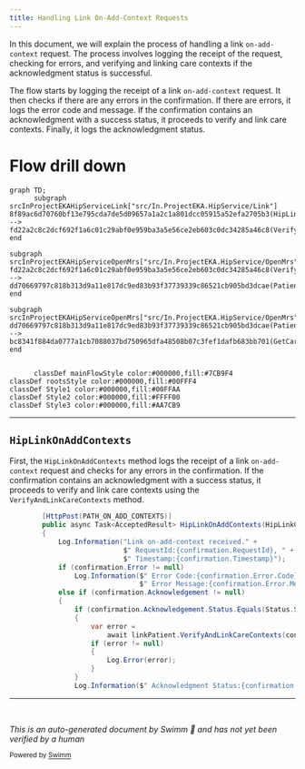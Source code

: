 ```yaml
---
title: Handling Link On-Add-Context Requests
---
```

In this document, we will explain the process of handling a link <SwmToken path="src/In.ProjectEKA.HipService/Link/LinkController.cs" pos="158:8:12" line-data="            Log.Information(&quot;Link on-add-context received.&quot; +">`on-add-context`</SwmToken> request. The process involves logging the receipt of the request, checking for errors, and verifying and linking care contexts if the acknowledgment status is successful.

The flow starts by logging the receipt of a link <SwmToken path="src/In.ProjectEKA.HipService/Link/LinkController.cs" pos="158:8:12" line-data="            Log.Information(&quot;Link on-add-context received.&quot; +">`on-add-context`</SwmToken> request. It then checks if there are any errors in the confirmation. If there are errors, it logs the error code and message. If the confirmation contains an acknowledgment with a success status, it proceeds to verify and link care contexts. Finally, it logs the acknowledgment status.

# Flow drill down

```mermaid
graph TD;
      subgraph srcInProjectEKAHipServiceLink["src/In.ProjectEKA.HipService/Link"]
8f89ac6d70760bf13e795cda7de5d09657a1a2c1a801dcc05915a52efa2705b3(HipLinkOnAddContexts) --> fd22a2c8c2dcf692f1a6c01c29abf0e959ba3a5e56ce2eb603c0dc34285a46c8(VerifyAndLinkCareContexts)
end

subgraph srcInProjectEKAHipServiceOpenMrs["src/In.ProjectEKA.HipService/OpenMrs"]
fd22a2c8c2dcf692f1a6c01c29abf0e959ba3a5e56ce2eb603c0dc34285a46c8(VerifyAndLinkCareContexts) --> dd70669797c818b313d9a11e817dc9ed83b93f37739339c86521cb905bd3dcae(PatientWithAsync)
end

subgraph srcInProjectEKAHipServiceOpenMrs["src/In.ProjectEKA.HipService/OpenMrs"]
dd70669797c818b313d9a11e817dc9ed83b93f37739339c86521cb905bd3dcae(PatientWithAsync) --> bc8341f884da0777a1cb7088037bd750965dfa48508b07c3fef1dafb683bb701(GetCareContexts)
end


      classDef mainFlowStyle color:#000000,fill:#7CB9F4
classDef rootsStyle color:#000000,fill:#00FFF4
classDef Style1 color:#000000,fill:#00FFAA
classDef Style2 color:#000000,fill:#FFFF00
classDef Style3 color:#000000,fill:#AA7CB9
```

<SwmSnippet path="/src/In.ProjectEKA.HipService/Link/LinkController.cs" line="155">

---

## <SwmToken path="src/In.ProjectEKA.HipService/Link/LinkController.cs" pos="156:10:10" line-data="        public async Task&lt;AcceptedResult&gt; HipLinkOnAddContexts(HipLinkContextConfirmation confirmation)">`HipLinkOnAddContexts`</SwmToken>

First, the <SwmToken path="src/In.ProjectEKA.HipService/Link/LinkController.cs" pos="156:10:10" line-data="        public async Task&lt;AcceptedResult&gt; HipLinkOnAddContexts(HipLinkContextConfirmation confirmation)">`HipLinkOnAddContexts`</SwmToken> method logs the receipt of a link <SwmToken path="src/In.ProjectEKA.HipService/Link/LinkController.cs" pos="158:8:12" line-data="            Log.Information(&quot;Link on-add-context received.&quot; +">`on-add-context`</SwmToken> request and checks for any errors in the confirmation. If the confirmation contains an acknowledgment with a success status, it proceeds to verify and link care contexts using the <SwmToken path="src/In.ProjectEKA.HipService/Link/LinkController.cs" pos="169:5:5" line-data="                        await linkPatient.VerifyAndLinkCareContexts(confirmation.Resp.RequestId);">`VerifyAndLinkCareContexts`</SwmToken> method.

```c#
        [HttpPost(PATH_ON_ADD_CONTEXTS)]
        public async Task<AcceptedResult> HipLinkOnAddContexts(HipLinkContextConfirmation confirmation)
        {
            Log.Information("Link on-add-context received." +
                            $" RequestId:{confirmation.RequestId}, " +
                            $" Timestamp:{confirmation.Timestamp}");
            if (confirmation.Error != null)
                Log.Information($" Error Code:{confirmation.Error.Code}," +
                                $" Error Message:{confirmation.Error.Message}");
            else if (confirmation.Acknowledgement != null)
            {
                if (confirmation.Acknowledgement.Status.Equals(Status.SUCCESS.ToString()))
                {
                    var error =
                        await linkPatient.VerifyAndLinkCareContexts(confirmation.Resp.RequestId);
                    if (error != null)
                    {
                        Log.Error(error);
                    }
                }
                Log.Information($" Acknowledgment Status:{confirmation.Acknowledgement.Status}");
```

---

</SwmSnippet>

&nbsp;

*This is an auto-generated document by Swimm 🌊 and has not yet been verified by a human*

<SwmMeta version="3.0.0" repo-id="Z2l0aHViJTNBJTNBaGlwLXNlcnZpY2UlM0ElM0FTd2ltbS1EZW1v" repo-name="hip-service"><sup>Powered by [Swimm](/)</sup></SwmMeta>
